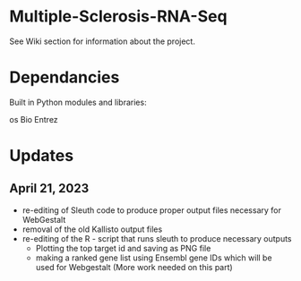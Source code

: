 # Multiple-Sclerosis-RNA-Seq
See Wiki section for information about the project.

# Dependancies
Built in Python modules and libraries:

os 
Bio
Entrez




# Updates

## April 21, 2023

- re-editing of Sleuth code to produce proper output files necessary for WebGestalt
- removal of the old Kallisto output files
- re-editing of the R - script that runs sleuth to produce necessary outputs
  - Plotting the top target id and saving as PNG file 
  - making a ranked gene list using Ensembl gene IDs which will be used for Webgestalt (More work needed on this part)
